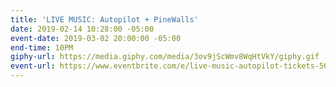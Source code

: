```yaml
---
title: 'LIVE MUSIC: Autopilot + PineWalls'
date: 2019-02-14 10:28:00 -05:00
event-date: 2019-03-02 20:00:00 -05:00
end-time: 10PM
giphy-url: https://media.giphy.com/media/3ov9jScWmv8WqHtVkY/giphy.gif
event-url: https://www.eventbrite.com/e/live-music-autopilot-tickets-56575580083
---
```


